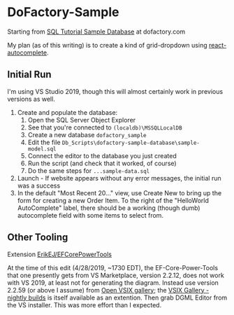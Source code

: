 # DoFactory-Sample

Starting from [SQL Tutorial Sample Database](https://www.dofactory.com/sql/sample-database) at dofactory.com

My plan (as of this writing) is to create a kind of grid-dropdown using [react-autocomplete](https://github.com/reactjs/react-autocomplete).

## Initial Run

I'm using VS Studio 2019, though this will almost certainly work in previous versions as well.

1. Create and populate the database:
   1. Open the SQL Server Object Explorer
   2. See that you're connected to `(localdb)\MSSQLLocalDB`
   3. Create a new database `dofactory_sample`
   4. Edit the file `Db_Scripts\dofactory-sample-database\sample-model.sql`
   5. Connect the editor to the database you just created
   6. Run the script (and check that it worked, of course)
   7. Do the same steps for `...sample-data.sql`
2. Launch - If website appears without any error messages, the initial run was a success
3. In the default "Most Recent 20..." view, use Create New to bring up the form for creating a new Order Item.  To the right of the "HelloWorld AutoComplete" label, there should be a working (though dumb) autocomplete field with some items to select from. 

## Other Tooling

Extension [ErikEJ/EFCorePowerTools](https://github.com/ErikEJ/EFCorePowerTools/wiki)

At the time of this edit (4/28/2019, ~1730 EDT), the EF-Core-Power-Tools that one presently gets from VS Marketplace, version 2.2.12, does not work with VS 2019, at least not for generating the diagram.  Instead use version 2.2.59 (or above I assume) from [Open VSIX gallery](http://vsixgallery.com/extension/f4c4712c-ceae-4803-8e52-0e2049d5de9f/); the [VSIX Gallery - nightly builds](https://github.com/madskristensen/VsixGalleryExtension) is itself available as an extention. Then grab DGML Editor from the VS installer.  This was more effort than I expected.
